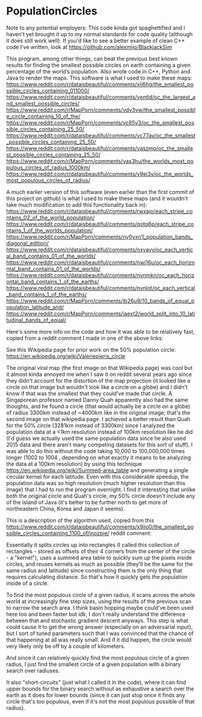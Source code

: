 # PopulationCircles
Note to any potential employers: This code kinda got spaghettified and I haven't yet brought it up to my normal standards for code quality (although it does still work well). If you'd like to see a better example of clean C++ code I've written, look at https://github.com/alexmijo/BlackjackSim

This program, among other things, can beat the previous best known results for finding the smallest possible circles on earth containing a given percentage of the
world’s population. Also wrote code in C++, Python and Java to render the maps.
This software is what I used to make these maps:
https://www.reddit.com/r/dataisbeautiful/comments/xii6hg/the_smallest_possible_circles_containing_011000/
https://www.reddit.com/r/dataisbeautiful/comments/ventld/oc_the_largest_and_smallest_possible_circles/
https://www.reddit.com/r/MapPorn/comments/vdv3vw/the_smallest_possible_circle_containing_10_of_the/
https://www.reddit.com/r/MapPorn/comments/vc85v3/oc_the_smallest_possible_circles_containing_25_50/
https://www.reddit.com/r/dataisbeautiful/comments/vc77av/oc_the_smallest_possible_circles_containing_25_50/
https://www.reddit.com/r/dataisbeautiful/comments/vaszmp/oc_the_smallest_possible_circles_containing_25_50/
https://www.reddit.com/r/MapPorn/comments/vas3hu/the_worlds_most_populous_circles_of_radius_1000km/
https://www.reddit.com/r/dataisbeautiful/comments/v9ei3v/oc_the_worlds_most_populous_circles_of_radius/

A much earlier version of this software (even earlier than the first commit of this project on github) is what I used to make these maps (and it wouldn't take much
modification to add this functionality back in):
https://www.reddit.com/r/dataisbeautiful/comments/rwxajo/each_stripe_contains_02_of_the_world_population/
https://www.reddit.com/r/dataisbeautiful/comments/qotq6p/each_stripe_contains_1_of_the_worlds_population/
https://www.reddit.com/r/MapPorn/comments/ny0yxr/1_population_bands_diagonal_edition/
https://www.reddit.com/r/dataisbeautiful/comments/nxyayy/oc_each_vertical_band_contains_01_of_the_worlds/
https://www.reddit.com/r/dataisbeautiful/comments/nwi16u/oc_each_horizontal_band_contains_01_of_the_worlds/
https://www.reddit.com/r/dataisbeautiful/comments/nvnmkn/oc_each_horizontal_band_contains_1_of_the_earths/
https://www.reddit.com/r/dataisbeautiful/comments/nvnlot/oc_each_vertical_band_contains_1_of_the_earths/
https://www.reddit.com/r/MapPorn/comments/ib26u9/10_bands_of_equal_population_latitude_and/
https://www.reddit.com/r/MapPorn/comments/iaext2/world_split_into_10_latitudinal_bands_of_equal/

Here's some more info on the code and how it was able to be relatively fast, copied from a reddit comment I made in one of the above links:

See this Wikipedia page for prior work on the 50% population circle: https://en.wikipedia.org/wiki/Valeriepieris_circle

The original viral map (the first image on that Wikipedia page) was cool but it almost kinda annoyed me when I saw it on reddit several years ago since they didn't account for the distortion of the map projection (it looked like a circle on that image but wouldn't look like a circle on a globe) and I didn't know if that was the smallest that they could've made that circle. A Singaporean professor named Danny Quah apparently also had the same thoughts, and he found a circle (that would actually be a circle on a globe) of radius 3300km instead of ~4000km like in the original image; that's the second image on that wikipedia page. I achieved a better result than Quah for the 50% circle (3281km instead of 3300km) since I analyzed the population data at a <1km resolution instead of 100km resolution like he did (I'd guess we actually used the same population data since he also used 2015 data and there aren't many competing datasets for this sort of stuff). I was able to do this without the code taking 10,000 to 100,000,000 times longer (1002 to 1004 , depending on what exactly it means to be analyzing the data at a 100km resolution) by using this technique https://en.wikipedia.org/wiki/Summed-area_table and generating a single circular kernel for each latitude. Even with this considerable speedup, the population data was so high resolution (much higher resolution than this image) that I had to run the program overnight. I find it interesting that unlike both the original circle and Quah's circle, my 50% circle doesn't include any of the island of Java (it's better to be further north to get more of northeastern China, Korea and Japan it seems).

This is a description of the algorithm used, copied from this https://www.reddit.com/r/dataisbeautiful/comments/x9iio0/the_smallest_possible_circles_containing_1100_of/inozpie/ reddit comment:

Essentially it splits circles up into rectangles (I called this collection of rectangles - stored as offsets of their 4 corners from the center of the circle - a "kernel"), uses a summed area table to quickly sum up the pixels inside circles, and reuses kernels as much as possible (they'll be the same for the same radius and latitude) since constructing them is the only thing that requires calculating distance. So that's how it quickly gets the population inside of a circle.

To find the most populous circle of a given radius, it scans across the whole world at increasingly fine step sizes, using the results of the previous scan to narrow the search area. I think basin hopping maybe could've been used here too and been faster but idk, I don't really understand the difference between that and stochastic gradient descent anyways. This step is what could cause it to get the wrong answer (especially on an adversarial input), but I sort of tuned parameters such that I was convinced that the chance of that happening at all was really small. And if it did happen, the circle would very likely only be off by a couple of kilometers.

And since it can relatively quickly find the most populous circle of a given radius, I just find the smallest circle of a given population with a binary search over radiuses.

It also "short-circuits" (just what I called it in the code), where it can find upper bounds for the binary search without as exhaustive a search over the earth as it does for lower bounds (since it can just stop once it finds any circle that's too populous, even if it's not the most populous possible of that radius).
